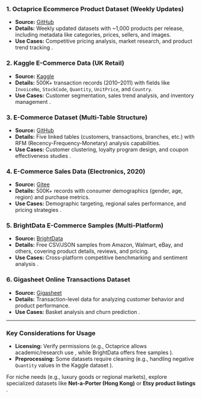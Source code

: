 
### **1. Octaprice Ecommerce Product Dataset (Weekly Updates)**
- **Source:** [GitHub](https://github.com/octaprice/ecommerce-product-dataset)  
- **Details:** Weekly updated datasets with ~1,000 products per release, including metadata like categories, prices, sellers, and images.  
- **Use Cases:** Competitive pricing analysis, market research, and product trend tracking .  

### **2. Kaggle E-Commerce Data (UK Retail)**
- **Source:** [Kaggle](https://www.kaggle.com/carrie1/ecommerce-data)  
- **Details:** 500K+ transaction records (2010–2011) with fields like `InvoiceNo`, `StockCode`, `Quantity`, `UnitPrice`, and `Country`.  
- **Use Cases:** Customer segmentation, sales trend analysis, and inventory management .  

### **3. E-Commerce Dataset (Multi-Table Structure)**
- **Source:** [GitHub](https://github.com/Karam-Nssr/Unsupervised-ML)  
- **Details:** Five linked tables (customers, transactions, branches, etc.) with RFM (Recency-Frequency-Monetary) analysis capabilities.  
- **Use Cases:** Customer clustering, loyalty program design, and coupon effectiveness studies .  

### **4. E-Commerce Sales Data (Electronics, 2020)**
- **Source:** [Gitee](https://gitee.com/lu-lu-regulating-yang/e-commerce-sales-data-set/)  
- **Details:** 500K+ records with consumer demographics (gender, age, region) and purchase metrics.  
- **Use Cases:** Demographic targeting, regional sales performance, and pricing strategies .  

### **5. BrightData E-Commerce Samples (Multi-Platform)**
- **Source:** [BrightData](https://brightdata.com/products/datasets/ecommerce)  
- **Details:** Free CSV/JSON samples from Amazon, Walmart, eBay, and others, covering product details, reviews, and pricing.  
- **Use Cases:** Cross-platform competitive benchmarking and sentiment analysis .  

### **6. Gigasheet Online Transactions Dataset**
- **Source:** [Gigasheet](https://www.gigasheet.com/sample-data/ecommerce-dataset)  
- **Details:** Transaction-level data for analyzing customer behavior and product performance.  
- **Use Cases:** Basket analysis and churn prediction .  

---

### **Key Considerations for Usage**  
- **Licensing:** Verify permissions (e.g., Octaprice allows academic/research use , while BrightData offers free samples ).  
- **Preprocessing:** Some datasets require cleaning (e.g., handling negative `Quantity` values in the Kaggle dataset ).  

For niche needs (e.g., luxury goods or regional markets), explore specialized datasets like **Net-a-Porter (Hong Kong)**  or **Etsy product listings** .